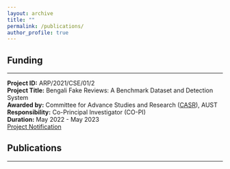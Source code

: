 ```yaml
---
layout: archive
title: ""
permalink: /publications/
author_profile: true
---
```


## Funding
----------------
<b>Project ID:</b> ARP/2021/CSE/01/2 <br />
<b>Project Title:</b> Bengali Fake Reviews: A Benchmark Dataset and Detection System<br />
<b>Awarded by:</b> Committee for Advance Studies and Research ([CASR](https://www.aust.edu/casr)), AUST<br />
<b>Responsibility:</b> Co-Principal Investigator (CO-PI)<br />
<b>Duration:</b> May 2022 - May 2023<br />
[Project Notification](https://www.aust.edu/news/1037)

## Publications
----------------

<script src="https://bibbase.org/show?bib=https%3A%2F%2Fbibbase.org%2Fnetwork%2Ffiles%2F7W8KsJupSGo5NXBJ8&noBootstrap=1&jsonp=1"></script>

